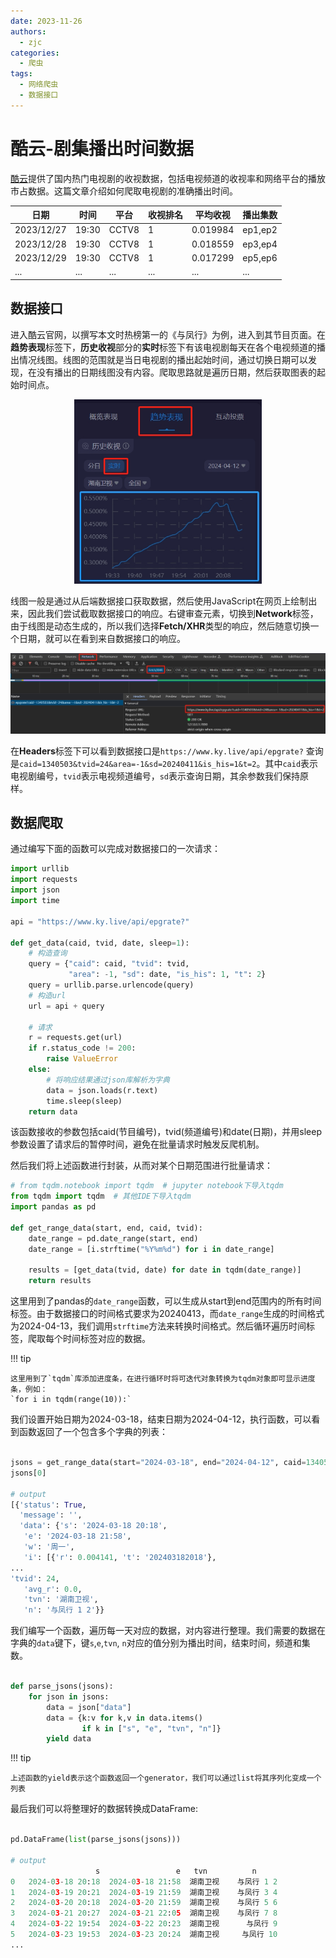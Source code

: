 ```yaml
---
date: 2023-11-26
authors:
  - zjc
categories:
  - 爬虫
tags:
  - 网络爬虫
  - 数据接口
---
```


# 酷云-剧集播出时间数据
<a href="https://www.ky.live/pc.html" target="_blank">酷云</a>提供了国内热门电视剧的收视数据，包括电视频道的收视率和网络平台的播放市占数据。这篇文章介绍如何爬取电视剧的准确播出时间。

| 日期       | 时间  | 平台  | 收视排名 | 平均收视 | 播出集数 |
| ---------- | ----- | ----- | -------- | -------- | -------- |
| 2023/12/27 | 19:30 | CCTV8 | 1        | 0.019984 | ep1,ep2  |
| 2023/12/28 | 19:30 | CCTV8 | 1        | 0.018559 | ep3,ep4  |
| 2023/12/29 | 19:30 | CCTV8 | 1        | 0.017299 | ep5,ep6  |
| ...        | ...   | ...   | ...      | ...      | ...      |

<!-- more -->

## 数据接口
进入酷云官网，以撰写本文时热榜第一的《与凤行》为例，进入到其节目页面。在**趋势表现**标签下，**历史收视**部分的**实时**标签下有该电视剧每天在各个电视频道的播出情况线图。线图的范围就是当日电视剧的播出起始时间，通过切换日期可以发现，在没有播出的日期线图没有内容。爬取思路就是遍历日期，然后获取图表的起始时间点。

<div style="text-align: center;">
<img src="/images/ky_live_rating.png" width="300" >
</div>

线图一般是通过从后端数据接口获取数据，然后使用JavaScript在网页上绘制出来，因此我们尝试截取数据接口的响应。右键审查元素，切换到**Network**标签，由于线图是动态生成的，所以我们选择**Fetch/XHR**类型的响应，然后随意切换一个日期，就可以在看到来自数据接口的响应。

<div style="text-align: center;">
<img src="/images/ky_api.png" width="700" >
</div>

在**Headers**标签下可以看到数据接口是`https://www.ky.live/api/epgrate?` 查询是`caid=1340503&tvid=24&area=-1&sd=20240411&is_his=1&t=2`。其中`caid`表示电视剧编号，`tvid`表示电视频道编号，`sd`表示查询日期，其余参数我们保持原样。

## 数据爬取
通过编写下面的函数可以完成对数据接口的一次请求：
```python
import urllib
import requests
import json
import time

api = "https://www.ky.live/api/epgrate?"

def get_data(caid, tvid, date, sleep=1):
    # 构造查询
    query = {"caid": caid, "tvid": tvid, 
             "area": -1, "sd": date, "is_his": 1, "t": 2}
    query = urllib.parse.urlencode(query)
    # 构造url
    url = api + query
    
    # 请求
    r = requests.get(url)
    if r.status_code != 200:
        raise ValueError
    else:
        # 将响应结果通过json库解析为字典
        data = json.loads(r.text)
        time.sleep(sleep)
    return data
```

该函数接收的参数包括caid(节目编号)，tvid(频道编号)和date(日期)，并用sleep参数设置了请求后的暂停时间，避免在批量请求时触发反爬机制。

然后我们将上述函数进行封装，从而对某个日期范围进行批量请求：

```python
# from tqdm.notebook import tqdm  # jupyter notebook下导入tqdm
from tqdm import tqdm  # 其他IDE下导入tqdm
import pandas as pd

def get_range_data(start, end, caid, tvid):
    date_range = pd.date_range(start, end)
    date_range = [i.strftime("%Y%m%d") for i in date_range]
    
    results = [get_data(tvid, date) for date in tqdm(date_range)]
    return results
```

这里用到了pandas的`date_range`函数，可以生成从start到end范围内的所有时间标签。由于数据接口的时间格式要求为20240413，而`date_range`生成的时间格式为2024-04-13，我们调用`strftime`方法来转换时间格式。然后循环遍历时间标签，爬取每个时间标签对应的数据。

!!! tip

    这里用到了`tqdm`库添加进度条，在进行循环时将可迭代对象转换为tqdm对象即可显示进度条，例如：   
    `for i in tqdm(range(10)):`

我们设置开始日期为2024-03-18，结束日期为2024-04-12，执行函数，可以看到函数返回了一个包含多个字典的列表：
```python

jsons = get_range_data(start="2024-03-18", end="2024-04-12", caid=1340503, tvid=24)
jsons[0]

# output
[{'status': True,
  'message': '',
  'data': {'s': '2024-03-18 20:18',
   'e': '2024-03-18 21:58',
   'w': '周一',
   'i': [{'r': 0.004141, 't': '202403182018'},
...
'tvid': 24,
   'avg_r': 0.0,
   'tvn': '湖南卫视',
   'n': '与凤行 1 2'}}
```

我们编写一个函数，遍历每一天对应的数据，对内容进行整理。我们需要的数据在字典的`data`键下，键`s`,`e`,`tvn`, `n`对应的值分别为播出时间，结束时间，频道和集数。
```python

def parse_jsons(jsons):
    for json in jsons:
        data = json["data"]
        data = {k:v for k,v in data.items() 
                if k in ["s", "e", "tvn", "n"]}
        yield data
```
!!! tip

    上述函数的yield表示这个函数返回一个generator，我们可以通过list将其序列化变成一个列表

最后我们可以将整理好的数据转换成DataFrame:

```python

pd.DataFrame(list(parse_jsons(jsons)))

# output
                   s                 e   tvn          n
0   2024-03-18 20:18  2024-03-18 21:58  湖南卫视    与凤行 1 2
1   2024-03-19 20:21  2024-03-19 21:59  湖南卫视    与凤行 3 4
2   2024-03-20 20:18  2024-03-20 21:59  湖南卫视    与凤行 5 6
3   2024-03-21 20:27  2024-03-21 22:05  湖南卫视    与凤行 7 8
4   2024-03-22 19:54  2024-03-22 20:23  湖南卫视      与凤行 9
5   2024-03-23 19:53  2024-03-23 20:24  湖南卫视     与凤行 10
...
```